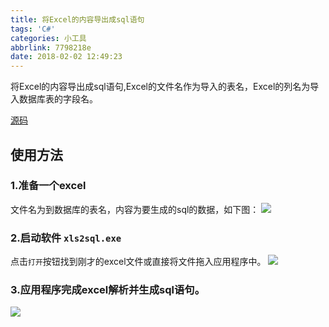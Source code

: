 ```yaml
---
title: 将Excel的内容导出成sql语句
tags: 'C#'
categories: 小工具
abbrlink: 7798218e
date: 2018-02-02 12:49:23
---
```

将Excel的内容导出成sql语句,Excel的文件名作为导入的表名，Excel的列名为导入数据库表的字段名。
<!-- more -->
[源码](https://github.com/AlanLang/xls2sql)
## 使用方法
### 1.准备一个excel
文件名为到数据库的表名，内容为要生成的sql的数据，如下图：
![](http://oqdzx28cd.bkt.clouddn.com/18-1-15/53958779.jpg)
### 2.启动软件 `xls2sql.exe`
点击`打开`按钮找到刚才的excel文件或直接将文件拖入应用程序中。
![](http://oqdzx28cd.bkt.clouddn.com/18-1-15/75398211.jpg)
### 3.应用程序完成excel解析并生成sql语句。
![](http://oqdzx28cd.bkt.clouddn.com/18-1-15/21174796.jpg)